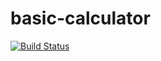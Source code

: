 # basic-calculator
[![Build Status](https://travis-ci.org/tsotetsi/basic-calculator.svg?branch=main)](https://travis-ci.org/tsotetsi/basic-calculator)